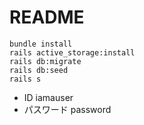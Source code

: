 # README

```
bundle install
rails active_storage:install
rails db:migrate
rails db:seed
rails s
```

* ID  iamauser
* パスワード password
